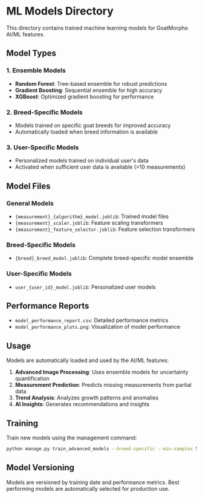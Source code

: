 # ML Models Directory

This directory contains trained machine learning models for GoatMorpho AI/ML features.

## Model Types

### 1. Ensemble Models
- **Random Forest**: Tree-based ensemble for robust predictions
- **Gradient Boosting**: Sequential ensemble for high accuracy
- **XGBoost**: Optimized gradient boosting for performance

### 2. Breed-Specific Models
- Models trained on specific goat breeds for improved accuracy
- Automatically loaded when breed information is available

### 3. User-Specific Models
- Personalized models trained on individual user's data
- Activated when sufficient user data is available (>10 measurements)

## Model Files

### General Models
- `{measurement}_{algorithm}_model.joblib`: Trained model files
- `{measurement}_scaler.joblib`: Feature scaling transformers
- `{measurement}_feature_selector.joblib`: Feature selection transformers

### Breed-Specific Models
- `{breed}_breed_model.joblib`: Complete breed-specific model ensemble

### User-Specific Models
- `user_{user_id}_model.joblib`: Personalized user models

## Performance Reports
- `model_performance_report.csv`: Detailed performance metrics
- `model_performance_plots.png`: Visualization of model performance

## Usage

Models are automatically loaded and used by the AI/ML features:

1. **Advanced Image Processing**: Uses ensemble models for uncertainty quantification
2. **Measurement Prediction**: Predicts missing measurements from partial data
3. **Trend Analysis**: Analyzes growth patterns and anomalies
4. **AI Insights**: Generates recommendations and insights

## Training

Train new models using the management command:

```bash
python manage.py train_advanced_models --breed-specific --min-samples 50
```

## Model Versioning

Models are versioned by training date and performance metrics. Best performing models are automatically selected for production use.
